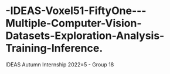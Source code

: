 # -IDEAS-Voxel51-FiftyOne---Multiple-Computer-Vision-Datasets-Exploration-Analysis-Training-Inference.
IDEAS Autumn Internship 2022=5 - Group 18 
